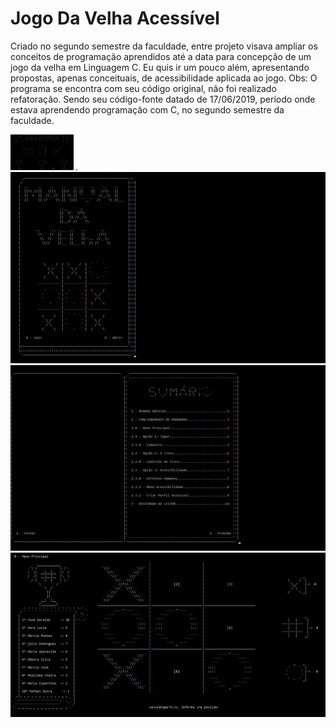 # Jogo Da Velha Acessível
Criado no segundo semestre da faculdade, entre projeto visava ampliar os conceitos de programação aprendidos até a data para concepção de um jogo da velha em Linguagem C. Eu quis ir um pouco além, apresentando propostas, apenas conceituais, de acessibilidade aplicada ao jogo.  Obs: O programa se encontra com seu código original, não foi realizado refatoração. Sendo seu código-fonte datado de ‎17‎/06/‎2019, período onde estava aprendendo programação com C, no segundo semestre da faculdade. 


<img width="20%" src="print-screen/0.png">
<img width="2rem" src="print-screen/3.png">
<img src="print-screen/2.png">
<img src="print-screen/2.1.png">
<img src="print-screen/1.png">
